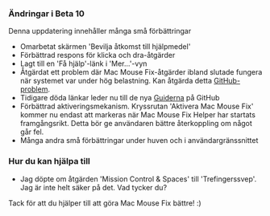 ### Ändringar i Beta 10

Denna uppdatering innehåller många små förbättringar

- Omarbetat skärmen 'Bevilja åtkomst till hjälpmedel'
- Förbättrad respons för klicka och dra-åtgärder
- Lagt till en 'Få hjälp'-länk i 'Mer...'-vyn
- Åtgärdat ett problem där Mac Mouse Fix-åtgärder ibland slutade fungera när systemet var under hög belastning. Kan åtgärda detta [GitHub-problem](https://github.com/noah-nuebling/mac-mouse-fix/issues/111).
- Tidigare döda länkar leder nu till de nya [Guiderna](https://github.com/noah-nuebling/mac-mouse-fix/discussions/categories/guides) på GitHub
- Förbättrad aktiveringsmekanism. Kryssrutan 'Aktivera Mac Mouse Fix' kommer nu endast att markeras när Mac Mouse Fix Helper har startats framgångsrikt. Detta bör ge användaren bättre återkoppling om något går fel.
- Många andra små förbättringar under huven och i användargränssnittet

### Hur du kan hjälpa till
- Jag döpte om åtgärden 'Mission Control & Spaces' till 'Trefingerssvep'. Jag är inte helt säker på det. Vad tycker du?

Tack för att du hjälper till att göra Mac Mouse Fix bättre! :)